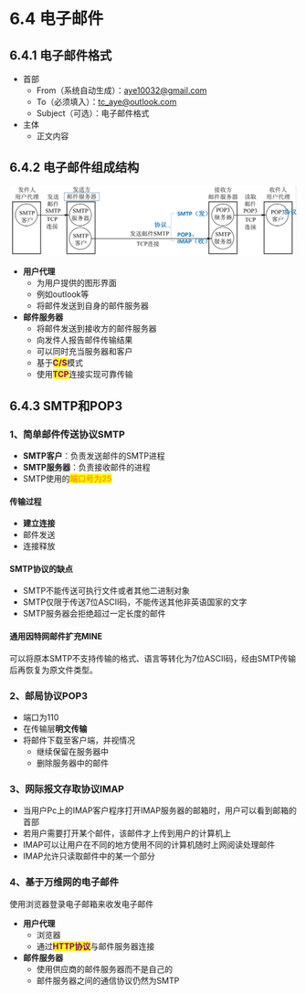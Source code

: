 # 6.4 电子邮件

## 6.4.1 电子邮件格式

- 首部
  - From（系统自动生成）：aye10032@gmail.com
  - To（必须填入）：tc_aye@outlook.com
  - Subject（可选）：电子邮件格式
- 主体
  - 正文内容

## 6.4.2 电子邮件组成结构

![电子邮件组成结构](../.gitbook/assets/电子邮件组成结构.png)

- **用户代理**
  - 为用户提供的图形界面
  - 例如outlook等
  - 将邮件发送到自身的邮件服务器
- **邮件服务器**
  - 将邮件发送到接收方的邮件服务器
  - 向发件人报告邮件传输结果
  - 可以同时充当服务器和客户
  - 基于<mark style="color:purple;">**C/S**</mark>模式
  - 使用<mark style="color:purple;">**TCP**</mark>连接实现可靠传输

## 6.4.3 SMTP和POP3

### 1、简单邮件传送协议SMTP

- **SMTP客户**：负责发送邮件的SMTP进程
- **SMTP服务器**：负责接收邮件的进程
- SMTP使用的<mark style="color:orange;">**端口号为25**</mark>

#### 传输过程

- **建立连接**
- 邮件发送
- 连接释放

#### SMTP协议的缺点

- SMTP不能传送可执行文件或者其他二进制对象
- SMTP仅限于传送7位ASCII码，不能传送其他非英语国家的文字
- SMTP服务器会拒绝超过一定长度的邮件

#### 通用因特网邮件扩充MINE

可以将原本SMTP不支持传输的格式、语言等转化为7位ASCII码，经由SMTP传输后再恢复为原文件类型。

### 2、邮局协议POP3

- 端口为110
- 在传输层**明文传输**
- 将邮件下载至客户端，并视情况
  - 继续保留在服务器中
  - 删除服务器中的邮件

### 3、网际报文存取协议IMAP

- 当用户Pc上的IMAP客户程序打开IMAP服务器的邮箱时，用户可以看到邮箱的首部
- 若用户需要打开某个邮件，该邮件才上传到用户的计算机上
- IMAP可以让用户在不同的地方使用不同的计算机随时上网阅读处理邮件
- IMAP允许只读取邮件中的某一个部分

### 4、基于万维网的电子邮件

使用浏览器登录电子邮箱来收发电子邮件

- **用户代理**
  - 浏览器
  - 通过<mark style="color:purple;">**HTTP协议**</mark>与邮件服务器连接
- **邮件服务器**
  - 使用供应商的邮件服务器而不是自己的
  - 邮件服务器之间的通信协议仍然为SMTP

